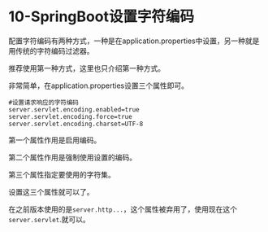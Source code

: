 # 10-SpringBoot设置字符编码

配置字符编码有两种方式，一种是在application.properties中设置，另一种就是用传统的字符编码过滤器。

推荐使用第一种方式，这里也只介绍第一种方式。

非常简单，在application.properties设置三个属性即可。

```properties
#设置请求响应的字符编码
server.servlet.encoding.enabled=true
server.servlet.encoding.force=true
server.servlet.encoding.charset=UTF-8
```

第一个属性作用是启用编码。

第二个属性作用是强制使用设置的编码。

第三个属性指定要使用的字符集。

设置这三个属性就可以了。



在之前版本使用的是`server.http...`，这个属性被弃用了，使用现在这个`server.servlet`.就可以。



